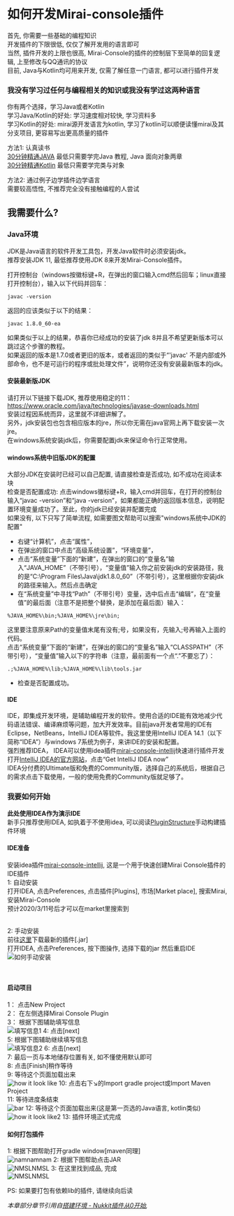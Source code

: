 # 如何开发Mirai-console插件


#### 
首先, 你需要一些基础的编程知识<br> 
开发插件的下限很低, 仅仅了解开发用的语言即可<br>
当然, 插件开发的上限也很高, Mirai-Console的插件的控制层下至简单的回复逻辑, 上至修改与QQ通讯的协议<br>
目前, Java与Kotlin均可用来开发, 仅需了解任意一门语言, 都可以进行插件开发<br>

### 我没有学习过任何与编程相关的知识或我没有学过这两种语言
你有两个选择，学习Java或者Kotlin<br> 
学习Java/Kotlin的好处: 学习速度相对较快, 学习资料多<br> 
学习Kotlin的好处: mirai源开发语言为kotlin, 学习了kotlin可以顺便读懂mirai及其分支项目, 更容易写出更高质量的插件<br> 

方法1: 认真读书<br> 
[30分钟精通JAVA](https://www.runoob.com/java/java-tutorial.html) 最低只需要学完Java 教程, Java 面向对象两章<br> 
[30分钟精通Kotlin](https://www.kotlincn.net/docs/reference/) 最低只需要学完类与对象<br> 

方法2: 通过例子边学插件边学语言<br> 
需要较高悟性, 不推荐完全没有接触编程的人尝试<br> 
## 我需要什么?
### Java环境
JDK是Java语言的软件开发工具包，开发Java软件时必须安装jdk。<br>
推荐安装JDK 11, 最低推荐使用JDK 8来开发Mirai-Console插件。<br> 


打开控制台（windows按徽标键+R，在弹出的窗口输入cmd然后回车；linux直接打开控制台），输入以下代码并回车：
```$xslt
javac -version
```
返回的应该类似于以下的结果：
```$xslt
javac 1.8.0_60-ea
```
如果类似于以上的结果，恭喜你已经成功的安装了jdk 8并且不希望更新版本可以跳过这个步骤的教程。<br> 
如果返回的版本是1.7.0或者更旧的版本，或者返回的类似于“'javac' 不是内部或外部命令，也不是可运行的程序或批处理文件”，说明你还没有安装最新版本的jdk。<br> 

#### 安装最新版JDK
请打开以下链接下载JDK, 推荐使用稳定的11：https://www.oracle.com/java/technologies/javase-downloads.html<br> 
安装过程因系统而异，这里就不详细讲解了。<br> 
另外，jdk安装包也包含相应版本的jre，所以你无需在java官网上再下载安装一次jre。<br> 
在windows系统安装jdk后，你需要配置jdk来保证命令行正常使用。<br> 
#### windows系统中旧版JDK的配置
大部分JDK在安装时已经可以自己配置, 请直接检查是否成功, 如不成功在阅读本块<br> 
检查是否配置成功: 点击windows徽标键+R，输入cmd并回车，在打开的控制台输入“javac -version”和“java -version”，如果都能正确的返回版本信息，说明配置环境变量成功了。至此，你的jdk已经安装并配置完成<br> 
如果没有, 以下只写了简单流程, 如需要图文帮助可以搜索"windows系统中JDK的配置"<br> 
- 右键“计算机”，点击“属性”，<br> 
- 在弹出的窗口中点击“高级系统设置”，“环境变量”，<br> 
- 点击“系统变量”下面的“新建”，在弹出的窗口的“变量名”输入“JAVA_HOME”（不带引号），“变量值”输入你之前安装jdk的安装路径，我的是“C:\Program Files\Java\jdk1.8.0_60”（不带引号），这里根据你安装jdk的路径来输入。然后点击确定<br> 
- 在“系统变量”中寻找“Path”（不带引号）变量，选中后点击“编辑”，在“变量值”的最后面（注意不是把整个替换，是添加在最后面）输入：
```$xslt
%JAVA_HOME%\bin;%JAVA_HOME%\jre\bin;
```
这里要注意原来Path的变量值末尾有没有;号，如果没有，先输入;号再输入上面的代码。<br> 
点击“系统变量”下面的“新建”，在弹出的窗口的“变量名”输入“CLASSPATH”（不带引号），“变量值”输入以下的字符串（注意，最前面有一个点“.”不要忘了）：
```$xslt
.;%JAVA_HOME%\lib;%JAVA_HOME%\lib\tools.jar
```
- 检查是否配置成功。
#### IDE
IDE，即集成开发环境，是辅助编程开发的软件。使用合适的IDE能有效地减少代码语法错误、编译麻烦等问题，加大开发效率。目前java开发者常用的IDE有Eclipse，NetBeans，IntelliJ IDEA等软件。我这里使用IntelliJ IDEA 14.1（以下简称“IDEA”）与windows 7系统为例子，来讲IDE的安装和配置。<br>
强烈推荐IDEA， IDEA可以使用idea插件[mirai-console-intellij](https://github.com/mamoe/mirai-console-intellij)快速进行插件开发
<br>
打开[IntelliJ IDEA的官方网站]( http://www.jetbrains.com/idea/)，点击“Get IntelliJ IDEA now”
<br>
IDEA分付费的Ultimate版和免费的Community版，选择自己的系统后，根据自己的需求点击下载使用，一般的使用免费的Community版就足够了。
<br>

### 我要如何开始
**此处使用IDEA作为演示IDE**<br>
新手只推荐使用IDEA, 如执着于不使用idea, 可以阅读[PluginStructure](PluginStructure.MD)手动构建插件环境<br>

#### IDE准备
安装idea插件[mirai-console-intellij](https://github.com/mamoe/mirai-console-intellij), 这是一个用于快速创建Mirai Console插件的IDE插件 <br>
1: 自动安装<br>
打开IDEA, 点击Preferences, 点击插件[Plugins], 市场[Market place], 搜索Mirai, 安装Mirai-Console<br>
预计2020/3/11号后才可以在market里搜索到<br>
<br>

2: 手动安装<br>
前往[这里](https://github.com/mamoe/mirai-console-intellij/releases)下载最新的插件[.jar]<BR>
打开IDEA, 点击Preferences, 按下图操作, 选择下载的jar 然后重启IDE<br>
![如何手动安装](assets/ideaInstall.png)

<br>

#### 启动项目
1： 点击New Project<br>
2： 在左侧选择Mirai Console Plugin<br>
3： 根据下图辅助填写信息<br>
![填写信息1](assets/ideaplugin1.jpg)
4:  点击[next]<br>
5:  根据下图辅助继续填写信息<br>
![填写信息2](assets/ideaplugin2.jpg)
6:  点击[next]<br>
7:  最后一页与本地储存位置有关, 如不懂使用默认即可<br>
8:  点击[Finish]稍作等待<br>
9:  等待这个页面加载出来<br>
![how it look like](assets/ideaplugin3.png)
10: 点击右下↘的Import gradle project或Import Maven Project<br>
11: 等待进度条结束<br>
![bar](assets/ideaplugin4.png)
12: 等待这个页面加载出来(这是第一页选的Java语言, kotlin类似)<br>
![how it look like2](assets/ideaplugin5.png)
13: 插件环境正式完成<br>


#### 如何打包插件
1: 根据下图帮助打开gradle window[maven同理]<br>
![namnamnam](assets/ideaplugin6.jpg)
2: 根据下图帮助点击JAR<br>
![NMSLNMSL](assets/ideaplugin7.png)
3: 在这里找到成品, 完成<br>
![NMSLNMSL](assets/ideaplugin8.png)

PS: 如果要打包有依赖lib的插件, 请继续向后读<br>

    

<i>本章部分章节引用自[搭建环境 - Nukkit插件从0开始](https://www.cnblogs.com/xtypr/p/nukkit_plugin_start_from_0_build_environment.html),</i>


